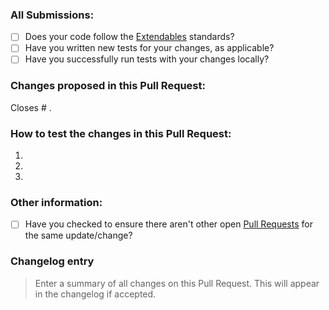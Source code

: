 ### All Submissions:

* [ ] Does your code follow the [Extendables](https://extendomattic.wordpress.com/standardizations/) standards?
* [ ] Have you written new tests for your changes, as applicable?
* [ ] Have you successfully run tests with your changes locally?

<!-- Mark completed items with an [x] -->

<!-- You can erase any parts of this template not applicable to your Pull Request. -->

### Changes proposed in this Pull Request:

<!-- Describe the changes made to this Pull Request and the reason for such changes. -->

Closes # .

### How to test the changes in this Pull Request:

1.
2.
3.

### Other information:

* [ ] Have you checked to ensure there aren't other open [Pull Requests](../../pulls) for the same update/change?

<!-- Mark completed items with an [x] -->

### Changelog entry

> Enter a summary of all changes on this Pull Request. This will appear in the changelog if accepted.
